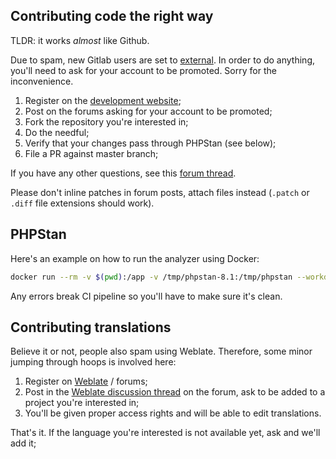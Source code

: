 ## Contributing code the right way

TLDR: it works *almost* like Github.

Due to spam, new Gitlab users are set to [external](https://docs.gitlab.com/ee/user/admin_area/external_users.html). In order to do anything, you'll need to ask for your account to be promoted. Sorry for the inconvenience.

1. Register on the [development website](https://dev.tt-rss.org);
2. Post on the forums asking for your account to be promoted;
3. Fork the repository you're interested in;
4. Do the needful;
5. Verify that your changes pass through PHPStan (see below);
6. File a PR against master branch;

If you have any other questions, see this [forum thread](https://discourse.tt-rss.org/t/how-to-contribute-code-via-pull-requests-on-git-tt-rss-org/1850).

Please don't inline patches in forum posts, attach files instead (``.patch`` or ``.diff`` file
extensions should work).

## PHPStan

Here's an example on how to run the analyzer using Docker:

```sh
docker run --rm -v $(pwd):/app -v /tmp/phpstan-8.1:/tmp/phpstan --workdir /app php:8.1-cli php -d memory_limit=-1 ./vendor/bin/phpstan --memory-limit=2G --error-format=raw
```

Any errors break CI pipeline so you'll have to make sure it's clean.

## Contributing translations

Believe it or not, people also spam using Weblate. Therefore, some minor jumping through hoops is involved here:

1. Register on [Weblate](https://weblate.tt-rss.org/) / forums;
2. Post in the [Weblate discussion thread](https://community.tt-rss.org/t/easier-translations-with-weblate/1680) on the forum, ask to be added to a project
you're interested in;
3. You'll be given proper access rights and will be able to edit translations.

That's it. If the language you're interested is not available yet, ask and we'll add it;
